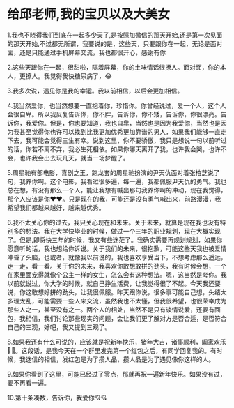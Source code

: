 # 给邱老师,我的宝贝以及大美女


1.我也不晓得我们到底在一起多少天了,是按照加微信的那天开始,还是第一次见面的那天开始,不过都无所谓，我要说的是，这些天，只要跟你在一起，无论是面对面，还是只能通过手机屏幕交流，我也都很开心，感谢有你

2.这些天跟你在一起，很甜啦，隔着屏幕，你的土味情话很撩人。面对面，你的本人，更撩人。我觉得我快糖尿病了，😂

3.我多次说，遇见你是我的幸运。我以前相信，以后会更加相信。


4.我当然爱你，也当然想要一直抱着你，珍惜你。你曾经说过，爱一个人，这个人会很自卑。所以我反复告诉你，你不胖，告诉你，你不矮，告诉你，你很漂亮。告诉你，我爱你。但是，你也要知道，我也自卑，当然也是因为我爱你，当然也是因为我甚至觉得你也许可以找到比我更加优秀更加靠谱的男人，如果我们能够一直走下去，我可能会觉得三生有幸。说到这里，你不要骄傲，我只是想说一句以前听过的话，你若不离不弃，我必生死相依。如果你哪天离开了我，也许我会哭，也许不会，也许我会出去玩几天，就当一场梦醒了。


5.周星驰有部电影，喜剧之王，跑龙套的周星驰扮演的尹天仇面对着张柏芝说了句，我养你啊。这个电影，我看过很多遍，每一遍，我都佩服尹天仇的勇气。我也总在想，有没有那么一个人，能让我想有喊出那句我养你啊的冲动，现在我觉得，那个人应该是你❤️❤️。只是现在的我，可能还是没有勇气喊出来，前路漫漫，我希望我们都越来越好，越来越优秀。

6.我不太关心你的过去，我只关心现在和未来。关于未来，就算是现在我也没有特别多的想法。我在大学快毕业的时候，做过一个三年的职业规划，现在大概实现了。但是,即将快三年的时候，我又有些迷茫了。我确实需要再规划规划，如果你愿意听的话，我也想给你诉说。关于我们的未来，很抱歉，可能这些天我也被爱情冲昏了头脑，也或者，就像我以前说的，我也喜欢享受当下，不想考虑那么遥远，走一走，看一看。关于你的未来，我喜欢你敢想敢拼的劲头，我有时候会想，一个在家里面宠得就像个公主一样的女生，怎么会有这种想法。嗯，这当然是夸你。我以前就说过，你大学的时候，就自己挣生活费，让我觉得很了不起。今天我还要说，你这敢想好拼的劲头，让我很佩服。昨天跟你说，很多事可能自己想，头绪太多理太乱，可能需要一些人来交流，虽然我也不太懂，但我很希望，也很荣幸成为那些人之一，甚至没有之一。两个人的相处，当然不是只有谈情说爱，还要有面包，我相信，我们讨论那些现实的问题，会让我们更了解对方是否合适，是否符合自己的三观，好吧，我又提到三观了。

8.如果我还有什么可说的，应该就是祝新年快乐，猪年大吉，诸事顺利，阖家欢乐🎉🎉。这段话，是我今天在一个群里发完第一个红包之后，有同学回复我的。有时候，我迷信的相信，发红包是为了攒人品，攒人品是为了遇见像你这样的人。

9.如果你看到了这里，可能已经过了零点，那就再祝一遍新年快乐。如果没有过，要不再看一遍。

10.第十条凑数，告诉你，我爱你💘💘